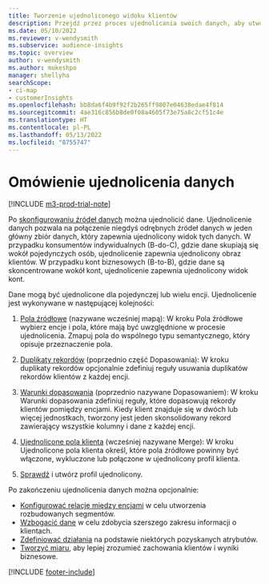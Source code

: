 ```yaml
---
title: Tworzenie ujednoliconego widoku klientów
description: Przejdź przez proces ujednolicania swoich danych, aby utworzyć jeden ujednolicony zestaw danych profilów klientów.
ms.date: 05/10/2022
ms.reviewer: v-wendysmith
ms.subservice: audience-insights
ms.topic: overview
author: v-wendysmith
ms.author: mukeshpo
manager: shellyha
searchScope:
- ci-map
- customerInsights
ms.openlocfilehash: bb8da6f4b9f92f2b265ff9807e04638edae4f814
ms.sourcegitcommit: 4ae316c856b8de0f08a4605f73e75a8c2cf51c4e
ms.translationtype: HT
ms.contentlocale: pl-PL
ms.lasthandoff: 05/13/2022
ms.locfileid: "8755747"
---
```

# <a name="data-unification-overview"></a>Omówienie ujednolicenia danych

[!INCLUDE [m3-prod-trial-note](includes/m3-prod-trial-note.md)]

Po [skonfigurowaniu źródeł danych](data-sources.md) można ujednolicić dane. Ujednolicenie danych pozwala na połączenie niegdyś odrębnych źródeł danych w jeden główny zbiór danych, który zapewnia ujednolicony widok tych danych. W przypadku konsumentów indywidualnych (B-do-C), gdzie dane skupiają się wokół pojedynczych osób, ujednolicenie zapewnia ujednolicony obraz klientów. W przypadku kont biznesowych (B-to-B), gdzie dane są skoncentrowane wokół kont, ujednolicenie zapewnia ujednolicony widok kont.

Dane mogą być ujednolicone dla pojedynczej lub wielu encji. Ujednolicenie jest wykonywane w następującej kolejności:

1. [Pola źródłowe](map-entities.md) (nazywane wcześniej mapą): W kroku Pola źródłowe wybierz encje i pola, które mają być uwzględnione w procesie ujednolicenia. Zmapuj pola do wspólnego typu semantycznego, który opisuje przeznaczenie pola.

1. [Duplikaty rekordów](remove-duplicates.md) (poprzednio część Dopasowania): W kroku duplikaty rekordów opcjonalnie zdefiniuj reguły usuwania duplikatów rekordów klientów z każdej encji.

1. [Warunki dopasowania](match-entities.md) (poprzednio nazywane Dopasowaniem): W kroku Warunki dopasowania zdefiniuj reguły, które dopasowują rekordy klientów pomiędzy encjami. Kiedy klient znajduje się w dwóch lub więcej jednostkach, tworzony jest jeden skonsolidowany rekord zawierający wszystkie kolumny i dane z każdej encji.

1. [Ujednolicone pola klienta](merge-entities.md) (wcześniej nazywane Merge): W kroku Ujednolicone pola klienta określ, które pola źródłowe powinny być włączone, wykluczone lub połączone w ujednolicony profil klienta.  

1. [Sprawdź](review-unification.md) i utwórz profil ujednolicony.

Po zakończeniu ujednolicenia danych można opcjonalnie:

- [Konfigurować relacje między encjami](relationships.md) w celu utworzenia rozbudowanych segmentów.
- [Wzbogacić dane](enrichment-hub.md) w celu zdobycia szerszego zakresu informacji o klientach.
- [Zdefiniować działania](activities.md) na podstawie niektórych pozyskanych atrybutów.
- [Tworzyć miaru](measures.md), aby lepiej zrozumieć zachowania klientów i wyniki biznesowe.

[!INCLUDE [footer-include](includes/footer-banner.md)]
